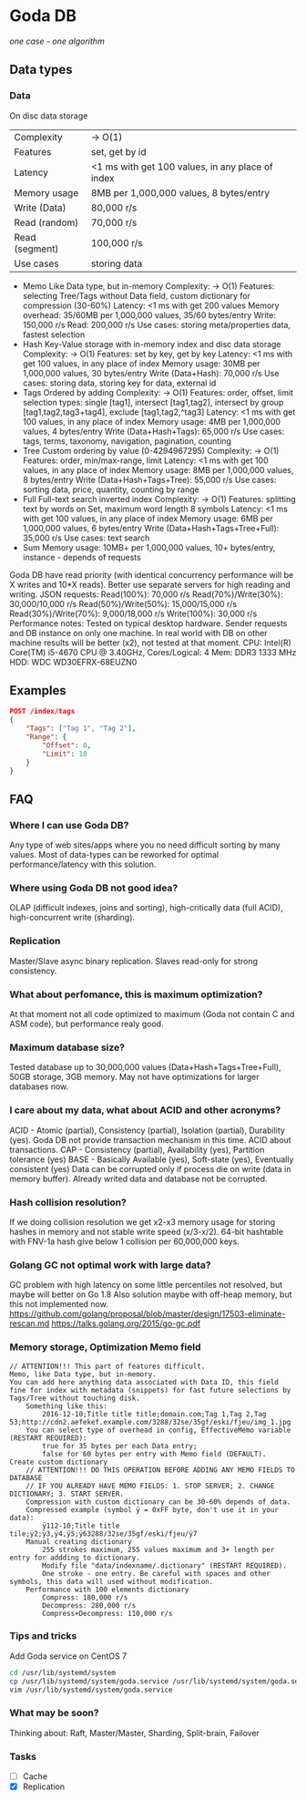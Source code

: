 # Goda DB
*one case - one algorithm*

## Data types
### Data
On disc data storage

| | |
| ------------ | ------------- |
| Complexity | -> O(1) |
| Features | set, get by id |
| Latency | <1 ms with get 100 values, in any place of index |
| Memory usage | 8MB per 1,000,000 values, 8 bytes/entry |
| Write (Data) | 80,000 r/s |
| Read (random) | 70,000 r/s |
| Read (segment) | 100,000 r/s |
| Use cases | storing data |

* Memo
Like Data type, but in-memory
Complexity: -> O(1)
Features: selecting Tree/Tags without Data field, custom dictionary for compression (30-60%)
Latency: <1 ms with get 200 values
Memory overhead: 35/60MB per 1,000,000 values, 35/60 bytes/entry
Write: 150,000 r/s
Read: 200,000 r/s
Use cases: storing meta/properties data, fastest selection
* Hash
	Key-Value storage with in-memory index and disc data storage
	Complexity: -> O(1)
	Features: set by key, get by key
	Latency: <1 ms with get 100 values, in any place of index
	Memory usage: 30MB per 1,000,000 values, 30 bytes/entry
	Write (Data+Hash): 70,000 r/s
	Use cases: storing data, storing key for data, external id
* Tags
	Ordered by adding
	Complexity: -> O(1)
	Features: order, offset, limit
		selection types: single [tag1], intersect [tag1,tag2], intersect by group [tag1,tag2,tag3+tag4], exclude [tag1,tag2,^tag3]
	Latency: <1 ms with get 100 values, in any place of index
	Memory usage: 4MB per 1,000,000 values, 4 bytes/entry
	Write (Data+Hash+Tags): 65,000 r/s
	Use cases: tags, terms, taxonomy, navigation, pagination, counting
* Tree
	Custom ordering by value (0-4294967295)
	Complexity: -> O(1)
	Features: order, min/max-range, limit
	Latency: <1 ms with get 100 values, in any place of index
	Memory usage: 8MB per 1,000,000 values, 8 bytes/entry
	Write (Data+Hash+Tags+Tree): 55,000 r/s
	Use cases: sorting data, price, quantity, counting by range
* Full
	Full-text search inverted index
	Complexity: -> O(1)
	Features: splitting text by words on Set, maximum word length 8 symbols
	Latency: <1 ms with get 100 values, in any place of index
	Memory usage: 6MB per 1,000,000 values, 6 bytes/entry
	Write (Data+Hash+Tags+Tree+Full): 35,000 r/s
	Use cases: text search
* Sum
	Memory usage: 10MB+ per 1,000,000 values, 10+ bytes/entry, instance - depends of requests


Goda DB have read priority (with identical concurrency performance will be X writes and 10*X reads).
Better use separate servers for high reading and writing.
JSON requests:
	Read(100%): 70,000 r/s
	Read(70%)/Write(30%): 30,000/10,000 r/s
	Read(50%)/Write(50%): 15,000/15,000 r/s
	Read(30%)/Write(70%): 9,000/18,000 r/s
	Write(100%): 30,000 r/s
Performance notes:
Tested on typical desktop hardware. Sender requests and DB instance on only one machine.
In real world with DB on other machine results will be better (x2), not tested at that moment.
CPU: Intel(R) Core(TM) i5-4670 CPU @ 3.40GHz, Cores/Logical: 4
Mem: DDR3 1333 MHz
HDD: WDC WD30EFRX-68EUZN0

## Examples
```json
POST /index/tags
{
	"Tags": ["Tag 1", "Tag 2"],
	"Range": {
		"Offset": 0,
		"Limit": 10
	}
}

```

## FAQ

### Where I can use Goda DB?
Any type of web sites/apps where you no need difficult sorting by many values.
Most of data-types can be reworked for optimal performance/latency with this solution.

### Where using Goda DB not good idea?
OLAP (difficult indexes, joins and sorting), high-critically data (full ACID), high-concurrent write (sharding).

### Replication
Master/Slave async binary replication. Slaves read-only for strong consistency.

### What about perfomance, this is maximum optimization?
At that moment not all code optimized to maximum (Goda not contain C and ASM code), but performance realy good.

### Maximum database size?
Tested database up to 30,000,000 values (Data+Hash+Tags+Tree+Full), 50GB storage, 3GB memory. May not have optimizations for larger databases now.

### I care about my data, what about ACID and other acronyms?
ACID - Atomic (partial), Consistency (partial), Isolation (partial), Durability (yes).
Goda DB not provide transaction mechanism in this time. ACID about transactions.
CAP - Consistency (partial), Availability (yes), Partition tolerance (yes)
BASE - Basically Available (yes), Soft-state (yes), Eventually consistent (yes)
Data can be corrupted only if process die on write (data in memory buffer). Already writed data and database not be corrupted.

### Hash collision resolution?
If we doing collision resolution we get x2-x3 memory usage for storing hashes in memory and not stable write speed (x/3-x/2).
64-bit hashtable with FNV-1a hash give below 1 collision per 60,000,000 keys. 

### Golang GC not optimal work with large data?
GC problem with high latency on some little percentiles not resolved, but maybe will better on Go 1.8
Also solution maybe with off-heap memory, but this not implemented now.
https://github.com/golang/proposal/blob/master/design/17503-eliminate-rescan.md
https://talks.golang.org/2015/go-gc.pdf

### Memory storage, Optimization Memo field
	// ATTENTION!!! This part of features difficult.
	Memo, like Data type, but in-memory.
	You can add here anything data associated with Data ID, this field fine for index with metadata (snippets) for fast future selections by Tags/Tree without touching disk.
		Something like this:
			2016-12-10;Title title title;domain.com;Tag 1,Tag 2,Tag 53;http://cdn2.aefekef.example.com/3288/32se/35gf/eski/fjeu/img_1.jpg
		You can select type of overhead in config, EffectiveMemo variable (RESTART REQUIRED):
			true for 35 bytes per each Data entry;
			false for 60 bytes per entry with Memo field (DEFAULT).
	Create custom dictionary
		// ATTENTION!!! DO THIS OPERATION BEFORE ADDING ANY MEMO FIELDS TO DATABASE
		// IF YOU ALREADY HAVE MEMO FIELDS: 1. STOP SERVER; 2. CHANGE DICTIONARY; 3. START SERVER.
		Compression with custom dictionary can be 30-60% depends of data.
		Compressed example (symbol ÿ = 0xFF byte, don't use it in your data): 
			ÿ112-10;Title title tile;ÿ2;ÿ3,ÿ4,ÿ5;ÿ63288/32se/35gf/eski/fjeu/ÿ7
		Manual creating dictionary
			255 strokes maximum, 255 values maximum and 3+ length per entry for addding to dictionary.
			Modify file "data/indexname/.dictionary" (RESTART REQUIRED).
			One stroke - one entry. Be careful with spaces and other symbols, this data will used without modification.
		Performance with 100 elements dictionary
			Compress: 180,000 r/s
			Decompress: 280,000 r/s
			Compress+Decompress: 110,000 r/s

### Tips and tricks
Add Goda service on CentOS 7
```bash
cd /usr/lib/systemd/system
cp /usr/lib/systemd/system/goda.service /usr/lib/systemd/system/goda.service
vim /usr/lib/systemd/system/goda.service
```

### What may be soon?
Thinking about: Raft, Master/Master, Sharding, Split-brain, Failover

### Tasks
- [ ] Cache
- [x] Replication